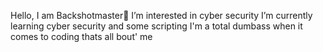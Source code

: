 Hello, I am Backshotmaster👅 I’m interested in cyber security 
I’m currently learning cyber security and some scripting
I'm a total dumbass when it comes to coding
thats all bout' me
